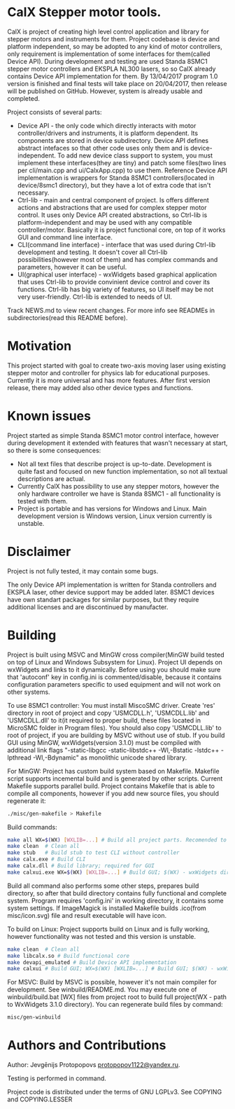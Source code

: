 CalX Stepper motor tools.
===================

CalX is project of creating high level control application and library for stepper motors and instruments for them. Project codebase is device and platform independent, so may be adopted to any kind of motor controllers, only requirement is implementation of some interfaces for them(called Device API). During development and testing are used Standa 8SMC1 stepper motor controllers and EKSPLA NL300 lasers, so so CalX already contains Device API implementation for them. By 13/04/2017 program 1.0 version is finished and final tests will take place on 20/04/2017, then release will be published on GitHub. However, system is already usable and completed.

Project consists of several parts:
* Device API - the only code which directly interacts with motor controller/drivers and instruments, it is platform dependent. Its components are stored in device subdirectory. Device API defines abstract intefaces so that other code uses only them and is device-independent. To add new device class support to system, you must implement these interfaces(they are tiny) and patch some files(two lines per cli/main.cpp and ui/CalxApp.cpp) to use them. Reference Device API implementation is wrappers for Standa 8SMC1 controllers(located in device/8smc1 directory), but they have a lot of extra code that isn't necessary.
* Ctrl-lib - main and central component of project. Is offers different actions and abstractions that are used for complex stepper motor control. It uses only Device API created abstractions, so Ctrl-lib is platform-independent and may be used with any compatible controller/motor. Basically it is project functional core, on top of it works GUI and command line interface.
* CLI(command line interface) - interface that was used during Ctrl-lib development and testing. It doesn't cover all Ctrl-lib possibilities(however most of them) and has complex commands and parameters, however it can be useful.
* UI(graphical user interface) - wxWidgets based graphical application that uses Ctrl-lib to provide convinient device control and cover its functions. Ctrl-lib has big variety of features, so UI itself may be not very user-friendly. Ctrl-lib is extended to needs of UI.

Track NEWS.md to view recent changes.
For more info see READMEs in subdirectories(read this README before).


Motivation
===================
This project started with goal to create two-axis moving laser using existing stepper motor and controller for physics lab for educational purposes. Currently it is more universal and has more features. After first version release, there may added also other device types and functions.

Known issues
===================
Project started as simple Standa 8SMC1 motor control interface, however during development it extended with features that wasn't necessary at start, so there is some consequences:
* Not all text files that describe project is up-to-date. Development is quite fast and focused on new function implementation, so not all textual descriptions are actual.
* Currently CalX has possibility to use any stepper motors, however the only hardware controller we have is Standa 8SMC1 - all functionality is tested with them.
* Project is portable and has versions for Windows and Linux. Main development version is Windows version, Linux version currently is unstable.

Disclaimer
===================
Project is not fully tested, it may contain some bugs.

The only Device API implementation is written for Standa controllers and EKSPLA laser, other device support may be added later. 8SMC1 devices have own standart packages for similar purposes, but they require additional licenses and are discontinued by manufacter.

Building
===================
Project is built using MSVC and MinGW cross compiler(MinGW build tested on top of Linux and Windows Subsystem for Linux). Project UI depends on wxWidgets and links to it dynamically. Before using you should make sure that 'autoconf' key in config.ini is commented/disable, because it contains configuration parameters specific to used equipment and will not work on other systems.

To use 8SMC1 controller:
You must install MiscoSMC driver. Create 'res' directory in root of project and copy 'USMCDLL.h', 'USMCDLL.lib' and 'USMCDLL.dll' to it(it required to proper build, these files located in MicroSMC folder in Program files). You should also copy 'USMCDLL.lib' to root of project, if you are building by MSVC without use of stub.
If you build GUI using MinGW, wxWidgets(version 3.1.0) must be compiled with additional link flags "-static-libgcc -static-libstdc++ -Wl,-Bstatic -lstdc++ -lpthread -Wl,-Bdynamic" as monolithic unicode shared library.

For MinGW:
Project has custom build system based on Makefile. Makefile script supports incemental build and is generated by other scripts. Current Makefile supports parallel build. Project contains Makefile that is able to compile all components, however if you add new source files, you should regenerate it:
```bash
./misc/gen-makefile > Makefile
```
Build commands:
```bash
make all WX=$(WX) [WXLIB=...] # Build all project parts. Recomended to use. $(WX) - wxWidgets directory. WXLIB - target library to copy(something like 'lib/wxmsw310u_gcc_custom.dll'), not necessary during build(however useful to run from build directory).
make clean	# Clean all
make stub	# Build stub to test CLI without controller
make calx.exe # Build CLI
make calx.dll # Build library; required for GUI
make calxui.exe WX=$(WX) [WXLIB=...] # Build GUI; $(WX) - wxWidgets directory; requires calx.dll build first. WXLIB - target library to copy(something like 'lib/wxmsw310u_gcc_custom.dll'), not necessary during build(however useful to run from build directory).
```
Build all command also performs some other steps, prepares build directory, so after that build directory contains fully functional and complete system. Program requires 'config.ini' in working directory, it contains some system settings. If ImageMagick is installed Makefile builds .ico(from misc/icon.svg) file and result executable will have icon.

To build on Linux:
Project supports build on Linux and is fully working, however functionality was not tested and this version is unstable. 
```bash
make clean	# Clean all
make libcalx.so	# Build functional core
make devapi_emulated # Build Device API implementation
make calxui	# Build GUI; WX=$(WX) [WXLIB=...] # Build GUI; $(WX) - wxWidgets directory; requires calx.dll build first. WXLIB - target library to copy(something like 'lib/wxmsw310u_gcc_custom.dll'), not necessary during build(however useful to run from build directory).

```

For MSVC:
Build by MSVC is possible, however it's not main compiler for development.
See winbuild/README.md. You may execute one of winbuild/build.bat [WX] files from project root to build full project(WX - path to WxWidgets 3.1.0 directory).
You can regenerate build files by command:
```bash
misc/gen-winbuild
```

Authors and Contributions
===================
Author: Jevgēnijs Protopopovs <protopopov1122@yandex.ru>.

Testing is performed in command.

Project code is distributed under the terms of GNU LGPLv3. See COPYING and COPYING.LESSER
